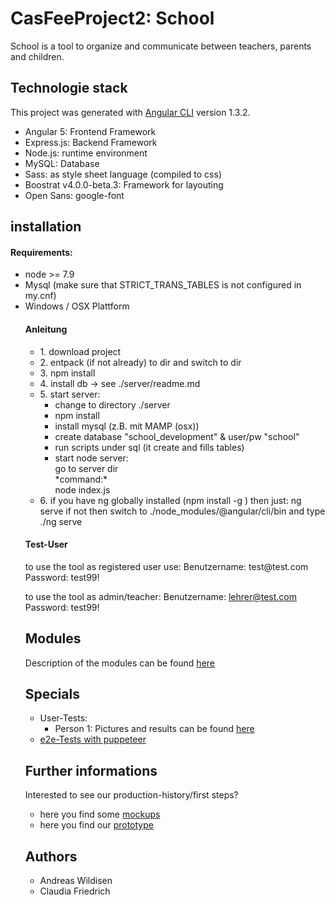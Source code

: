 # CasFeeProject2: School
School is a tool to organize and communicate between teachers, parents and children. 

## Technologie stack
This project was generated with [Angular CLI](https://github.com/angular/angular-cli) version 1.3.2.

- Angular 5: Frontend Framework
- Express.js: Backend Framework
- Node.js: runtime environment
- MySQL: Database
- Sass: as style sheet language (compiled to css)
- Boostrat v4.0.0-beta.3: Framework for layouting
- Open Sans: google-font

## installation
<h4>Requirements:</h4>
<ul>
<li> node >= 7.9</li>
<li>Mysql (make sure that STRICT_TRANS_TABLES is not configured in my.cnf)</li>
<li>Windows / OSX Plattform</li>

<h4>Anleitung</h4>
<ul>
  <li>1. download project</li>
  <li>2. entpack (if not already) to dir and switch to dir</li>
  <li>3. npm install</li>
  <li>4. install db -> see ./server/readme.md</li>
<li>5. start server:
  <ul>
  <li>change to directory ./server </li>
  <li>npm install </li>
  <li>install mysql (z.B. mit MAMP (osx))
  </li><li>create database "school_development" & user/pw "school"
  </li><li>run scripts under sql (it create and fills tables)
  </li>
  <li>start node server: <br>go to server dir  <br>
                          *command:* <br>
                          node index.js <br></li>
  </ul>
  </li>
  <li>6. if you have ng globally installed (npm install -g ) then just:
         ng serve 
         if not then switch to ./node_modules/@angular/cli/bin and type ./ng serve</li>
  </ul>
  
<h4>Test-User</h4>
to use the tool as registered user use:
Benutzername: test@test.com
Password: test99!

to use the tool as admin/teacher:
Benutzername: lehrer@test.com
Password: test99!

## Modules
Description of the modules can be found [here](https://github.com/eyesight/cas-fee-project2/blob/master/_01admin-stuff/00_modul-definition.md)

## Specials

- User-Tests: 
  - Person 1: Pictures and results can be found [here](https://github.com/eyesight/cas-fee-project2/blob/master/_04UserTests/User-Test_Jonas.md)
- [e2e-Tests with puppeteer](https://github.com/eyesight/cas-fee-project2/blob/master/e2e_test_puppeteer)

## Further informations
Interested to see our production-history/first steps?
- here you find some [mockups](https://github.com/eyesight/cas-fee-project2/tree/master/_01admin-stuff/01mockups_layout) 
- here you find our [prototype](https://github.com/eyesight/cas-fee-project2/blob/master/_02prototype) 


## Authors
- Andreas Wildisen
- Claudia Friedrich

